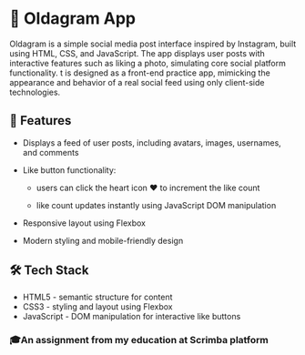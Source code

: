 # 📸 Oldagram App
Oldagram is a simple social media post interface inspired by Instagram, built using HTML, CSS, and JavaScript. The app displays user posts with interactive features such as liking a photo, simulating core social platform functionality. t is designed as a front-end practice app, mimicking the appearance and behavior of a real social feed using only client-side technologies.

## 🎯 Features
- Displays a feed of user posts, including avatars, images, usernames, and comments

- Like button functionality:

    - users can click the heart icon ❤️ to increment the like count

    - like count updates instantly using JavaScript DOM manipulation

- Responsive layout using Flexbox

- Modern styling and mobile-friendly design

## 🛠️ Tech Stack
- HTML5	- semantic structure for content
- CSS3 - styling and layout using Flexbox
- JavaScript - DOM manipulation for interactive like buttons

### 🎓An assignment from my education at Scrimba platform